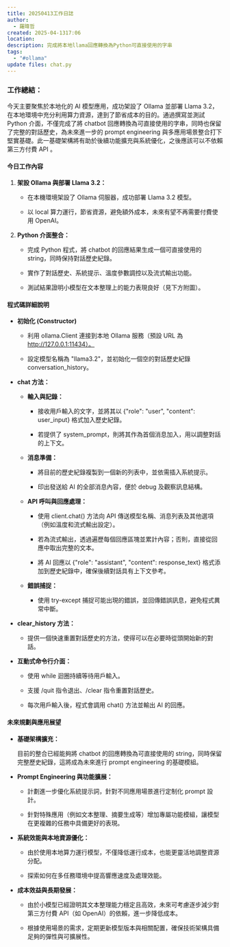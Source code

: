 ```yaml
---
title: 20250413工作日誌
author:
  - 羅暐哲
created: 2025-04-1317:06
location: 
description: 完成將本地llama回應轉換為Python可直接使用的字串
tags:
  - "#ollama"
update files: chat.py
---
```

### **工作總結：**

今天主要聚焦於本地化的 AI 模型應用，成功架設了 Ollama 並部署 Llama 3.2，在本地環境中充分利用算力資源，達到了節省成本的目的。通過撰寫並測試 Python 介面，不僅完成了將 chatbot 回應轉換為可直接使用的字串，同時也保留了完整的對話歷史，為未來進一步的 prompt engineering 與多應用場景整合打下堅實基礎。此一基礎架構將有助於後續功能擴充與系統優化，之後應該可以不依賴第三方付費 API 。

#### **今日工作內容**

1. **架設 Ollama 與部署 Llama 3.2：**
    
    - 在本機環境架設了 Ollama 伺服器，成功部署 Llama 3.2 模型。
        
    - 以 local 算力運行，節省資源，避免額外成本，未來有望不再需要付費使用 OpenAI。
        
    
2. **Python 介面整合：**
    
    - 完成 Python 程式，將 chatbot 的回應結果生成一個可直接使用的 string，同時保持對話歷史紀錄。
        
    - 實作了對話歷史、系統提示、溫度參數調控以及流式輸出功能。
        
    - 測試結果證明小模型在文本整理上的能力表現良好（見下方附圖）。

#### **程式碼詳細說明**

- **初始化 (Constructor)**
    
    - 利用 ollama.Client 連接到本地 Ollama 服務（預設 URL 為 http://127.0.0.1:11434）。
        
    - 設定模型名稱為 "llama3.2"，並初始化一個空的對話歷史紀錄 conversation_history。
        
- **chat 方法：**
    
    - **輸入與記錄：**
        
        - 接收用戶輸入的文字，並將其以 {"role": "user", "content": user_input} 格式加入歷史紀錄。
            
        - 若提供了 system_prompt，則將其作為首個消息加入，用以調整對話的上下文。
            
        
    - **消息準備：**
        
        - 將目前的歷史紀錄複製到一個新的列表中，並依需插入系統提示。
            
        - 印出發送給 AI 的全部消息內容，便於 debug 及觀察訊息結構。
            
        
    - **API 呼叫與回應處理：**
        
        - 使用 client.chat() 方法向 API 傳送模型名稱、消息列表及其他選項（例如溫度和流式輸出設定）。
            
        - 若為流式輸出，透過遍歷每個回應區塊並累計內容；否則，直接從回應中取出完整的文本。
            
        - 將 AI 回應以 {"role": "assistant", "content": response_text} 格式添加到歷史紀錄中，確保後續對話具有上下文參考。
            
        
    - **錯誤捕捉：**
        
        - 使用 try-except 捕捉可能出現的錯誤，並回傳錯誤訊息，避免程式異常中斷。
            
- **clear_history 方法：**
    
    - 提供一個快速重置對話歷史的方法，使得可以在必要時從頭開始新的對話。
        
    
- **互動式命令行介面：**
    
    - 使用 while 迴圈持續等待用戶輸入。
        
    - 支援 /quit 指令退出、/clear 指令重置對話歷史。
        
    - 每次用戶輸入後，程式會調用 chat() 方法並輸出 AI 的回應。
        
#### **未來規劃與應用展望**

- **基礎架構擴充：**
    
    目前的整合已經能夠將 chatbot 的回應轉換為可直接使用的 string，同時保留完整歷史紀錄，這將成為未來進行 prompt engineering 的基礎模組。
    
- **Prompt Engineering 與功能擴展：**
    
    - 計劃進一步優化系統提示詞，針對不同應用場景進行定制化 prompt 設計。
        
    - 針對特殊應用（例如文本整理、摘要生成等）增加專屬功能模組，讓模型在更複雜的任務中具備更好的表現。
        
    
- **系統效能與本地資源優化：**
    
    - 由於使用本地算力運行模型，不僅降低運行成本，也能更靈活地調整資源分配。
        
    - 探索如何在多任務環境中提高響應速度及處理效能。
        
    
- **成本效益與長期發展：**
    
    - 由於小模型已經證明其文本整理能力穩定且高效，未來可考慮逐步減少對第三方付費 API（如 OpenAI）的依賴，進一步降低成本。
        
    - 根據使用場景的需求，定期更新模型版本與相關配置，確保技術架構具備足夠的彈性與可擴展性。